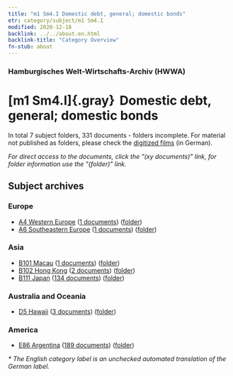 ```yaml
---
title: "m1 Sm4.I Domestic debt, general; domestic bonds"
etr: category/subject/m1 Sm4.I
modified: 2020-12-18
backlink: ../../about.en.html
backlink-title: "Category Overview"
fn-stub: about
---
```


### Hamburgisches Welt-Wirtschafts-Archiv (HWWA)
# [m1 Sm4.I]{.gray}&#8201; Domestic debt, general; domestic bonds&#160; 





In total 7 subject folders, 331 documents - folders incomplete.
For material not published as folders, please check the [digitized films](/film/h1_sh) (in German).

_For direct access to the documents, click the "(xy documents)" link, for folder information use the "(folder)" link._

## Subject archives



### Europe

- [A4 Western Europe](../../../geo/about.en.html#A4) (<a href="https://dfg-viewer.de/show/?tx_dlf[id]=https://pm20.zbw.eu/mets/sh/1408xx/140897/1448xx/144816/public.mets.en.xml" target="_blank">1 documents</a>) ([folder](http://purl.org/pressemappe20/folder/sh/140897,144816))
- [A6 Southeastern Europe](../../../geo/about.en.html#A6) (<a href="https://dfg-viewer.de/show/?tx_dlf[id]=https://pm20.zbw.eu/mets/sh/1409xx/140900/1448xx/144816/public.mets.en.xml" target="_blank">1 documents</a>) ([folder](http://purl.org/pressemappe20/folder/sh/140900,144816))

### Asia

- [B101 Macau](../../../geo/about.en.html#B101) (<a href="https://dfg-viewer.de/show/?tx_dlf[id]=https://pm20.zbw.eu/mets/sh/1412xx/141267/1448xx/144816/public.mets.en.xml" target="_blank">1 documents</a>) ([folder](http://purl.org/pressemappe20/folder/sh/141267,144816))
- [B102 Hong Kong](../../../geo/about.en.html#B102) (<a href="https://dfg-viewer.de/show/?tx_dlf[id]=https://pm20.zbw.eu/mets/sh/1412xx/141268/1448xx/144816/public.mets.en.xml" target="_blank">2 documents</a>) ([folder](http://purl.org/pressemappe20/folder/sh/141268,144816))
- [B111 Japan](../../../geo/about.en.html#B111) (<a href="https://dfg-viewer.de/show/?tx_dlf[id]=https://pm20.zbw.eu/mets/sh/1412xx/141272/1448xx/144816/public.mets.en.xml" target="_blank">134 documents</a>) ([folder](http://purl.org/pressemappe20/folder/sh/141272,144816))

### Australia and Oceania

- [D5 Hawaii](../../../geo/about.en.html#D5) (<a href="https://dfg-viewer.de/show/?tx_dlf[id]=https://pm20.zbw.eu/mets/sh/1415xx/141595/1448xx/144816/public.mets.en.xml" target="_blank">3 documents</a>) ([folder](http://purl.org/pressemappe20/folder/sh/141595,144816))

### America

- [E86 Argentina](../../../geo/about.en.html#E86) (<a href="https://dfg-viewer.de/show/?tx_dlf[id]=https://pm20.zbw.eu/mets/sh/1416xx/141692/1448xx/144816/public.mets.en.xml" target="_blank">189 documents</a>) ([folder](http://purl.org/pressemappe20/folder/sh/141692,144816))


_* The English category label is an unchecked automated translation of the German label._

